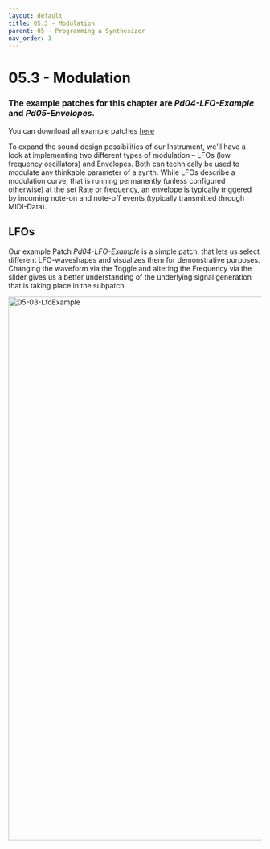 ```yaml
---
layout: default
title: 05.3 - Modulation
parent: 05 - Programming a Synthesizer
nav_order: 3
---
```


# 05.3 - Modulation

### The example patches for this chapter are _Pd04-LFO-Example_ and _Pd05-Envelopes_.

You can download all example patches <a href="{{ site.baseurl }}/assets/pd-patches/pd-examples.zip" download>here</a>

To expand the sound design possibilities of our Instrument, we'll have a look at implementing two different types of modulation – LFOs (low frequency oscillators) and Envelopes. Both can technically be used to modulate any thinkable parameter of a synth. While LFOs describe a modulation curve, that is running permanently (unless configured otherwise) at the set Rate or frequency, an envelope is typically triggered by incoming note-on and note-off events (typically transmitted through MIDI-Data).

## LFOs

Our example Patch _Pd04-LFO-Example_ is a simple patch, that lets us select different LFO-waveshapes and visualizes them for demonstrative purposes. Changing the waveform via the Toggle and altering the Frequency via the slider gives us a better understanding of the underlying signal generation that is taking place in the subpatch.

<img width="1080" alt="05-03-LfoExample" src="https://github.com/user-attachments/assets/e3ecee31-24da-4b6e-b277-1bde53ae20ff" />
